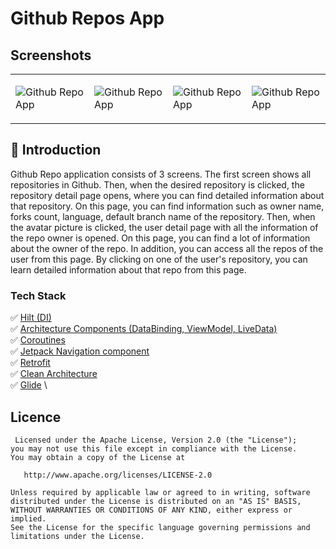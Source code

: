 # Github Repos App

## Screenshots

<table>
<tr>
<td>

![Github Repo App](https://user-images.githubusercontent.com/26767657/182051689-77832e08-5dac-4da4-86ef-19696811b5a7.jpg)

<td>

![Github Repo App](https://user-images.githubusercontent.com/26767657/182051693-a50cc44a-7937-4254-b405-f039d22167bd.jpg)

<td>

![Github Repo App](https://user-images.githubusercontent.com/26767657/182051696-dd134f23-78e4-44cb-908c-cd269c11abae.jpg)

<td>

![Github Repo App](https://user-images.githubusercontent.com/26767657/182051697-f341022b-96f7-4702-99ce-9b11881775b0.jpg)

</tr>

</table>

## 📔 Introduction

Github Repo application consists of 3 screens. The first screen shows all repositories in Github. 
Then, when the desired repository is clicked, the repository detail page opens, where you can find 
detailed information about that repository. On this page, you can find information such as owner name, 
forks count, language, default branch name of the repository. Then, when the avatar picture is clicked, 
the user detail page with all the information of the repo owner is opened. On this page, you can find 
a lot of information about the owner of the repo. In addition, you can access all the repos of the user 
from this page. By clicking on one of the user's repository, you can learn detailed information about 
that repo from this page.

### Tech Stack

✅ [Hilt (DI)](https://developer.android.com/training/dependency-injection/hilt-android)     \
✅ [Architecture Components (DataBinding, ViewModel, LiveData)](https://developer.android.com/topic/libraries/architecture/viewmodel)     \
✅ [Coroutines](https://developer.android.com/kotlin/coroutines)     \
✅ [Jetpack Navigation component](https://developer.android.com/guide/navigation)     \
✅ [Retrofit](https://square.github.io/retrofit/)     \
✅ [Clean Architecture](https://www.raywenderlich.com/3595916-clean-architecture-tutorial-for-android-getting-started)     \
✅ [Glide](https://github.com/bumptech/glide)     \

## Licence

     Licensed under the Apache License, Version 2.0 (the "License");
    you may not use this file except in compliance with the License.
    You may obtain a copy of the License at

       http://www.apache.org/licenses/LICENSE-2.0

    Unless required by applicable law or agreed to in writing, software
    distributed under the License is distributed on an "AS IS" BASIS,
    WITHOUT WARRANTIES OR CONDITIONS OF ANY KIND, either express or implied.
    See the License for the specific language governing permissions and
    limitations under the License.
